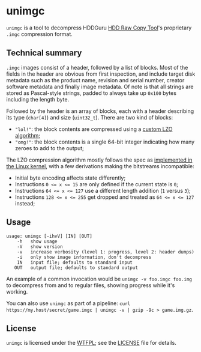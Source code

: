 # unimgc

`unimgc` is a tool to decompress HDDGuru [HDD Raw Copy Tool](http://www.hddguru.com/software/HDD-Raw-Copy-Tool/)'s proprietary `.imgc` compression format.

## Technical summary

`.imgc` images consist of a header, followed by a list of blocks. Most of the fields in the header are obvious from first inspection,
and include target disk metadata such as the product name, revision and serial number, creator software metadata and finally image metadata.
Of note is that all strings are stored as Pascal-style strings, padded to always take up `0x100` bytes including the length byte.

Followed by the header is an array of blocks, each with a header describing its type (`char[4]`) and size (`uint32_t`). There are two kind of blocks:

* `"lol!"`: the block contents are compressed using a [custom LZO algorithm](https://github.com/synopse/mORMot/blob/master/SynLZO.pas);
* `"omg!"`: the block contents is a single 64-bit integer indicating how many zeroes to add to the output;

The LZO compression algorithm mostly follows the spec as [implemented in the Linux kernel](https://www.infradead.org/~mchehab/kernel_docs/unsorted/lzo.html),
with a few derivations making the bitstreams incompatible:

* Initial byte encoding affects state differently;
* Instructions `0 <= x <= 15` are only defined if the current state is `0`;
* Instructions `64 <= x <= 127` use a different length addition (`1` versus `3`);
* Instructions `128 <= x <= 255` get dropped and treated as `64 <= x <= 127` instead;

## Usage

```
usage: unimgc [-ihvV] [IN] [OUT]
    -h 	 show usage
    -V 	 show version
    -v 	 increase verbosity (level 1: progress, level 2: header dumps)
    -i 	 only show image information, don't decompress
    IN 	 input file; defaults to standard input
   OUT 	 output file; defaults to standard output
```

An example of a common invocation would be `unimgc -v foo.imgc foo.img` to decompress from and to regular files, showing progress while it's working.

You can also use `unimgc` as part of a pipeline: `curl https://my.host/secret/game.imgc | unimgc -v | gzip -9c > game.img.gz`.

## License

`unimgc` is licensed under the [WTFPL](http://www.wtfpl.net/txt/copying/); see the [LICENSE](LICENSE) file for details.
